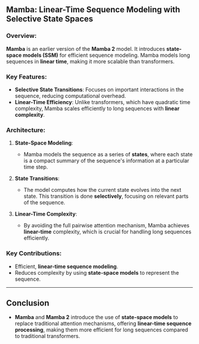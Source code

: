 ## **Mamba: Linear-Time Sequence Modeling with Selective State Spaces**

### **Overview:**
**Mamba** is an earlier version of the **Mamba 2** model. It introduces **state-space models (SSM)** for efficient sequence modeling. Mamba models long sequences in **linear time**, making it more scalable than transformers.

### **Key Features:**
- **Selective State Transitions**: Focuses on important interactions in the sequence, reducing computational overhead.
- **Linear-Time Efficiency**: Unlike transformers, which have quadratic time complexity, Mamba scales efficiently to long sequences with **linear complexity**.

### **Architecture:**
1. **State-Space Modeling**:
   - Mamba models the sequence as a series of **states**, where each state is a compact summary of the sequence's information at a particular time step.
   
2. **State Transitions**:
   - The model computes how the current state evolves into the next state. This transition is done **selectively**, focusing on relevant parts of the sequence.

3. **Linear-Time Complexity**:
   - By avoiding the full pairwise attention mechanism, Mamba achieves **linear-time** complexity, which is crucial for handling long sequences efficiently.

### **Key Contributions:**
- Efficient, **linear-time sequence modeling**.
- Reduces complexity by using **state-space models** to represent the sequence.

---

## Conclusion
- **Mamba** and **Mamba 2** introduce the use of **state-space models** to replace traditional attention mechanisms, offering **linear-time sequence processing**, making them more efficient for long sequences compared to traditional transformers.

